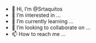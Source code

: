 - 👋 Hi, I’m @Srtaquitos
- 👀 I’m interested in ...
- 🌱 I’m currently learning ...
- 💞️ I’m looking to collaborate on ...
- 📫 How to reach me ...

<!---
Srtaquitos/Srtaquitos is a ✨ special ✨ repository because its `README.md` (this file) appears on your GitHub profile.
You can click the Preview link to take a look at your changes.
--->
